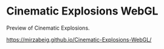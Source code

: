 # Cinematic Explosions WebGL
Preview of Cinematic Explosions.

https://mirzabeig.github.io/Cinematic-Explosions-WebGL/
